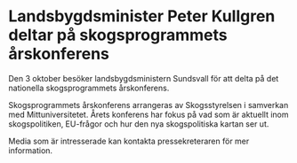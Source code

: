 # Landsbygdsminister Peter Kullgren deltar på skogsprogrammets årskonferens

Den 3 oktober besöker landsbygdsministern Sundsvall för att delta på det nationella skogsprogrammets årskonferens.

Skogsprogrammets årskonferens arrangeras av Skogsstyrelsen i samverkan med Mittuniversitetet. Årets konferens har fokus på vad som är aktuellt inom skogspolitiken, EU-frågor och hur den nya skogspolitiska kartan ser ut.

Media som är intresserade kan kontakta pressekreteraren för mer information.

